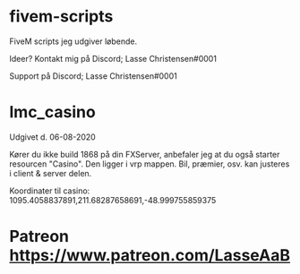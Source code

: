 # fivem-scripts
FiveM scripts jeg udgiver løbende.

Ideer? Kontakt mig på Discord; Lasse Christensen#0001

Support på Discord; Lasse Christensen#0001

# lmc_casino
Udgivet d. 06-08-2020

Kører du ikke build 1868 på din FXServer, anbefaler jeg at du også starter resourcen "Casino". Den ligger i vrp mappen.
Bil, præmier, osv. kan justeres i client & server delen.

Koordinater til casino: 1095.4058837891,211.68287658691,-48.999755859375

# Patreon https://www.patreon.com/LasseAaB
